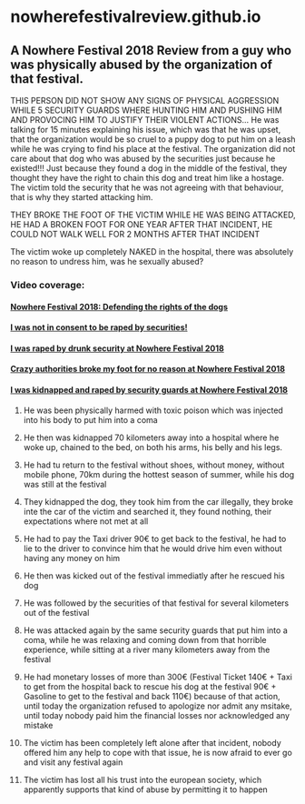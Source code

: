 # nowherefestivalreview.github.io
## A Nowhere Festival 2018 Review from a guy who was physically abused by the organization of that festival. 

THIS PERSON DID NOT SHOW ANY SIGNS OF PHYSICAL AGGRESSION WHILE 5 SECURITY GUARDS WHERE HUNTING HIM AND PUSHING HIM AND PROVOCING HIM TO JUSTIFY THEIR VIOLENT ACTIONS... He was talking for 15 minutes explaining his issue, which was that he was upset, that the organization would be so cruel to a puppy dog to put him on a leash while he was crying to find his place at the festival. The organization did not care about that dog who was abused by the securities just because he  existed!!! Just because they found a dog in the middle of the festival, they thought they have the right to chain this dog and treat him like a hostage. The victim told the security that he was not agreeing with that behaviour, that is why they started attacking him.

THEY BROKE THE FOOT OF THE VICTIM WHILE HE WAS BEING ATTACKED, HE HAD A BROKEN FOOT FOR ONE YEAR AFTER THAT INCIDENT, HE COULD NOT WALK WELL FOR 2 MONTHS AFTER THAT INCIDENT

The victim woke up completely NAKED in the hospital, there was absolutely no reason to undress him, was he sexually abused?

### Video coverage:
#### [Nowhere Festival 2018: Defending the rights of the dogs](https://www.youtube.com/watch?v=R24vZgfY7Hc)

#### [I was not in consent to be raped by securities!](https://www.youtube.com/watch?v=mxu5-EUGLOs)

#### [I was raped by drunk security at Nowhere Festival 2018](https://www.youtube.com/watch?v=Jzd2wjDR0yw)

#### [Crazy authorities broke my foot for no reason at Nowhere Festival 2018](https://www.youtube.com/watch?v=ZQ_D-Rz8k8I)

#### [I was kidnapped and raped by security guards at Nowhere Festival 2018](https://www.youtube.com/watch?v=POig-hRTvPU)

1. He was been physically harmed with toxic poison which was injected into his body to put him into a coma 

2. He then was kidnapped 70 kilometers away into a hospital where he woke up, chained to the bed, on both his arms, his belly and his legs. 

3. He had tu return to the festival without shoes, without money, without mobile phone, 70km during the hottest season of summer, while his dog was still at the festival 

4. They kidnapped the dog, they took him from the car illegally, they broke inte the car of the victim and searched it, they found nothing, their expectations where not met at all 

5. He had to pay the Taxi driver 90€ to get back to the festival, he had to lie to the driver to convince him that he would drive him even without having any money on him 

6. He then was kicked out of the festival immediatly after he rescued his dog 

7. He was followed by the securities of that festival for several kilometers out of the festival 

8. He was attacked again by the same security guards that put him into a coma, while he was relaxing and coming down from that horrible experience, while sitting at a river many kilometers away from the festival 

9. He had monetary losses of more than 300€ (Festival Ticket 140€ + Taxi to get from the hospital back to rescue his dog at the festival 90€ + Gasoline to get to the festival and back 110€) because of that action, until today the organization refused to apologize nor admit any msitake, until today nobody paid him the financial losses nor acknowledged any mistake

10. The victim has been completely left alone after that incident, nobody offered him any help to cope with that issue, he is now afraid to ever go and visit any festival again 

11. The victim has lost all his trust into the european society, which apparently supports that kind of abuse by permitting it to happen 
